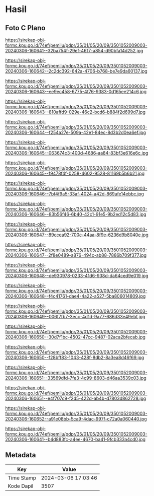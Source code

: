 # Hasil

## Foto C Plano

https://sirekap-obj-formc.kpu.go.id/74ef/pemilu/pdpr/35/01/05/20/09/3501052009003-20240306-160641--32ba754f-29ef-4617-a854-d90bfa14d252.jpg

https://sirekap-obj-formc.kpu.go.id/74ef/pemilu/pdpr/35/01/05/20/09/3501052009003-20240306-160642--2c2dc392-642a-4706-b768-be7e9da60137.jpg

https://sirekap-obj-formc.kpu.go.id/74ef/pemilu/pdpr/35/01/05/20/09/3501052009003-20240306-160643--ee9ec458-6775-4f76-9383-0d165ee214c6.jpg

https://sirekap-obj-formc.kpu.go.id/74ef/pemilu/pdpr/35/01/05/20/09/3501052009003-20240306-160643--810affd9-029e-46c2-bcd6-b884f2d699d7.jpg

https://sirekap-obj-formc.kpu.go.id/74ef/pemilu/pdpr/35/01/05/20/09/3501052009003-20240306-160644--f254a27e-509a-42e1-84ec-8d3b2d0ea6ef.jpg

https://sirekap-obj-formc.kpu.go.id/74ef/pemilu/pdpr/35/01/05/20/09/3501052009003-20240306-160645--063674c3-400d-4686-aa84-83bf3e616e6c.jpg

https://sirekap-obj-formc.kpu.go.id/74ef/pemilu/pdpr/35/01/05/20/09/3501052009003-20240306-160645--f9478f4f-0258-4602-9528-81169b5b6b21.jpg

https://sirekap-obj-formc.kpu.go.id/74ef/pemilu/pdpr/35/01/05/20/09/3501052009003-20240306-160646--7bf4f9a5-33af-4024-a42d-869afe14ebbc.jpg

https://sirekap-obj-formc.kpu.go.id/74ef/pemilu/pdpr/35/01/05/20/09/3501052009003-20240306-160646--83b56f46-6b40-42c1-91e5-9b2ed12c5d83.jpg

https://sirekap-obj-formc.kpu.go.id/74ef/pemilu/pdpr/35/01/05/20/09/3501052009003-20240306-160647--89ccea92-700c-44aa-8f9e-6236d9b8040e.jpg

https://sirekap-obj-formc.kpu.go.id/74ef/pemilu/pdpr/35/01/05/20/09/3501052009003-20240306-160647--2f8e0489-a876-494c-ab88-7886b709f377.jpg

https://sirekap-obj-formc.kpu.go.id/74ef/pemilu/pdpr/35/01/05/20/09/3501052009003-20240306-160648--de930978-0233-41d6-938d-da64ced9e019.jpg

https://sirekap-obj-formc.kpu.go.id/74ef/pemilu/pdpr/35/01/05/20/09/3501052009003-20240306-160648--f4c41761-dae4-4a22-a527-5ba806014809.jpg

https://sirekap-obj-formc.kpu.go.id/74ef/pemilu/pdpr/35/01/05/20/09/3501052009003-20240306-160649--006f7fb7-3ecc-4d1d-9a77-686d33e49ebf.jpg

https://sirekap-obj-formc.kpu.go.id/74ef/pemilu/pdpr/35/01/05/20/09/3501052009003-20240306-160650--30d7f1bc-4502-47cc-9487-02aca2bfecab.jpg

https://sirekap-obj-formc.kpu.go.id/74ef/pemilu/pdpr/35/01/05/20/09/3501052009003-20240306-160650--f28bff83-1043-428f-8db2-8a3ea8d46f69.jpg

https://sirekap-obj-formc.kpu.go.id/74ef/pemilu/pdpr/35/01/05/20/09/3501052009003-20240306-160651--33569dfd-7fe3-4c99-8603-d46aa3539c03.jpg

https://sirekap-obj-formc.kpu.go.id/74ef/pemilu/pdpr/35/01/05/20/09/3501052009003-20240306-160651--e4f707c9-f2d5-422d-ab4b-d7803d862728.jpg

https://sirekap-obj-formc.kpu.go.id/74ef/pemilu/pdpr/35/01/05/20/09/3501052009003-20240306-160652--a91e08bb-5ca9-4dac-997f-c72a0a060440.jpg

https://sirekap-obj-formc.kpu.go.id/74ef/pemilu/pdpr/35/01/05/20/09/3501052009003-20240306-160641--b4d883fc-a4ee-4670-ba41-9fcb333a4cd0.jpg


## Metadata

| Key        | Value               |
| ---------- | ------------------- |
| Time Stamp | 2024-03-06 17:03:46 |
| Kode Dapil | 3507                |



